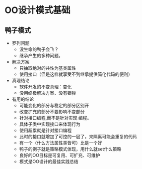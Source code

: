 # OO设计模式基础

## 鸭子模式
* 罗列问题
  - 没生命的鸭子会飞？
  - 继承产生的多种问题。
* 解决方案
  - 只抽取绝对的共性为基类属性
  - 使用接口（但是这样就享受不到继承提供简化代码的便利）
* 真理结论
  - 软件开发的不变真理：变化
  - 没用终极解决方案、没有银弹
* 有用的结论
  - 可能变化的部分与稳定的部分区别开
  - 改变扩充的部分不要影响不变部分
  - 针对接口编程,而不是针对实现 编程。
  - 具体子类中实现接口来体现行为
  - 使用超累就是针对接口编程
  - 此时的接口就增加了可控的一层了，来隔离可能会重复的代码
  - 有一个（什么方法属性类皆可）比是一个好
  - 鸭子的例子就是策略模式体现，用什么就set什么策略
  - 良好的OO目标是可复用、可扩充、可维护
  - 模式是OO设计的最佳实践总结
    